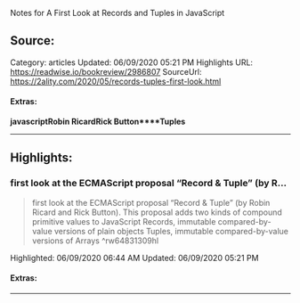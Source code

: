Notes for A First Look at Records and Tuples in JavaScript

## Source:
Category: articles
Updated: 06/09/2020 05:21 PM
Highlights URL: https://readwise.io/bookreview/2986807
SourceUrl: https://2ality.com/2020/05/records-tuples-first-look.html


#### Extras:
**javascript****Robin Ricard****Rick Button****Tuples**



 
-----
 ## Highlights:

### first look at the ECMAScript proposal “Record & Tuple” (by R...
>first look at the ECMAScript proposal “Record & Tuple” (by Robin Ricard and Rick Button). This proposal adds two kinds of compound primitive values to JavaScript
>Records, immutable compared-by-value versions of plain objects
Tuples, immutable compared-by-value versions of Arrays ^rw64831309hl


Highlighted: 06/09/2020 06:44 AM
Updated: 06/09/2020 05:21 PM


#### Extras:





------

